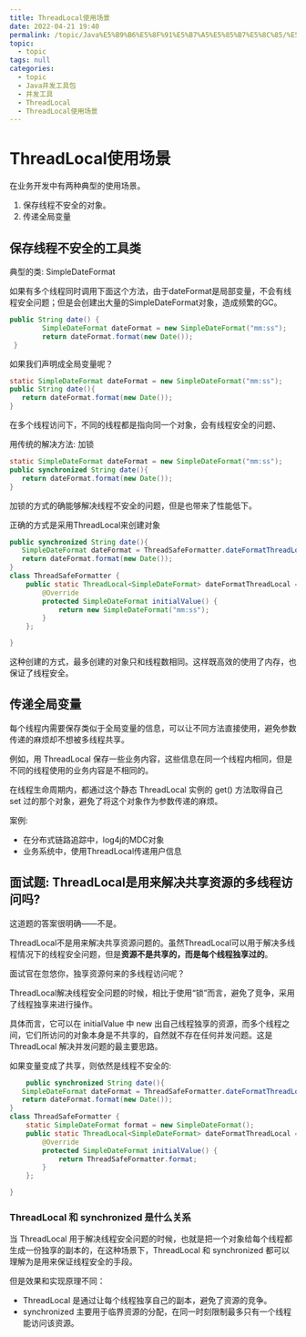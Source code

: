 ```yaml
---
title: ThreadLocal使用场景
date: 2022-04-21 19:40
permalink: /topic/Java%E5%B9%B6%E5%8F%91%E5%B7%A5%E5%85%B7%E5%8C%85/%E5%B9%B6%E5%8F%91%E5%B7%A5%E5%85%B7/ThreadLocal/ThreadLocal%E4%BD%BF%E7%94%A8%E5%9C%BA%E6%99%AF
topic: 
  - topic
tags: null
categories: 
  - topic
  - Java并发工具包
  - 并发工具
  - ThreadLocal
  - ThreadLocal使用场景
---
```

# ThreadLocal使用场景

在业务开发中有两种典型的使用场景。

1. 保存线程不安全的对象。
2. 传递全局变量

## 保存线程不安全的工具类

典型的类: SimpleDateFormat

如果有多个线程同时调用下面这个方法，由于dateFormat是局部变量，不会有线程安全问题；但是会创建出大量的SimpleDateFormat对象，造成频繁的GC。

```java
public String date() {
        SimpleDateFormat dateFormat = new SimpleDateFormat("mm:ss");
        return dateFormat.format(new Date());
 }
```

如果我们声明成全局变量呢？

```java
static SimpleDateFormat dateFormat = new SimpleDateFormat("mm:ss");
public String date(){
   return dateFormat.format(new Date());
}
```

在多个线程访问下，不同的线程都是指向同一个对象，会有线程安全的问题、

用传统的解决方法: 加锁

```java
static SimpleDateFormat dateFormat = new SimpleDateFormat("mm:ss");
public synchronized String date(){
   return dateFormat.format(new Date());
}
```

加锁的方式的确能够解决线程不安全的问题，但是也带来了性能低下。

正确的方式是采用ThreadLocal来创建对象

```java
public synchronized String date(){
   SimpleDateFormat dateFormat = ThreadSafeFormatter.dateFormatThreadLocal.get();
   return dateFormat.format(new Date());
}
class ThreadSafeFormatter {
    public static ThreadLocal<SimpleDateFormat> dateFormatThreadLocal = new ThreadLocal<SimpleDateFormat>() {
        @Override
        protected SimpleDateFormat initialValue() {
            return new SimpleDateFormat("mm:ss");
        }
    };

}
```

这种创建的方式，最多创建的对象只和线程数相同。这样既高效的使用了内存，也保证了线程安全。

## 传递全局变量

每个线程内需要保存类似于全局变量的信息，可以让不同方法直接使用，避免参数传递的麻烦却不想被多线程共享。

例如，用 ThreadLocal 保存一些业务内容，这些信息在同一个线程内相同，但是不同的线程使用的业务内容是不相同的。

在线程生命周期内，都通过这个静态 ThreadLocal 实例的 get() 方法取得自己 set 过的那个对象，避免了将这个对象作为参数传递的麻烦。

案例:

+ 在分布式链路追踪中，log4j的MDC对象
+ 业务系统中，使用ThreadLocal传递用户信息

## 面试题: ThreadLocal是用来解决共享资源的多线程访问吗?

这道题的答案很明确——不是。

ThreadLocal不是用来解决共享资源问题的。虽然ThreadLocal可以用于解决多线程情况下的线程安全问题，但是**资源不是共享的，而是每个线程独享过的**。

面试官在忽悠你，独享资源何来的多线程访问呢？

ThreadLocal解决线程安全问题的时候，相比于使用“锁”而言，避免了竞争，采用了线程独享来进行操作。

具体而言，它可以在 initialValue 中 new 出自己线程独享的资源，而多个线程之间，它们所访问的对象本身是不共享的，自然就不存在任何并发问题。这是 ThreadLocal 解决并发问题的最主要思路。

如果变量变成了共享，则依然是线程不安全的:

```java
	public synchronized String date(){
   SimpleDateFormat dateFormat = ThreadSafeFormatter.dateFormatThreadLocal.get();
   return dateFormat.format(new Date());
}
class ThreadSafeFormatter {
  	static SimpleDateFormat format = new SimpleDateFormat();
    public static ThreadLocal<SimpleDateFormat> dateFormatThreadLocal = new ThreadLocal<SimpleDateFormat>() {
        @Override
        protected SimpleDateFormat initialValue() {
            return ThreadSafeFormatter.format;
        }
    };

}
```

### ThreadLocal 和 synchronized 是什么关系

当 ThreadLocal 用于解决线程安全问题的时候，也就是把一个对象给每个线程都生成一份独享的副本的，在这种场景下，ThreadLocal 和 synchronized 都可以理解为是用来保证线程安全的手段。

但是效果和实现原理不同：

- ThreadLocal 是通过让每个线程独享自己的副本，避免了资源的竞争。
- synchronized 主要用于临界资源的分配，在同一时刻限制最多只有一个线程能访问该资源。
